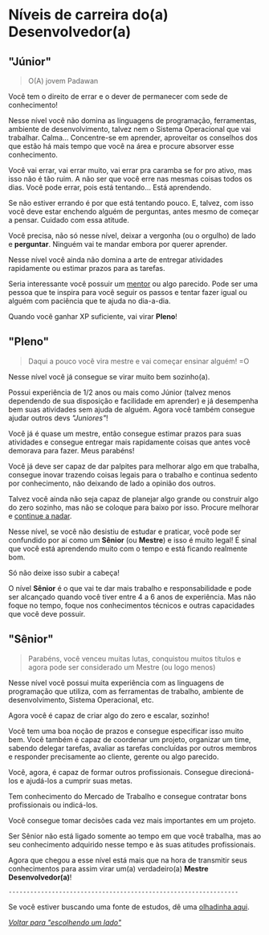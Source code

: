 # Níveis de carreira do(a) Desenvolvedor(a)

## "Júnior"

> O(A) jovem Padawan

Você tem o direito de errar e o dever de permanecer com sede de conhecimento!

Nesse nível você não domina as linguagens de programação, ferramentas, ambiente de desenvolvimento, talvez nem o Sistema Operacional que vai trabalhar. Calma... Concentre-se em aprender, aproveitar os conselhos dos que estão há mais tempo que você na área e procure absorver esse conhecimento.

Você vai errar, vai errar muito, vai errar pra caramba se for pro ativo, mas isso não é tão ruim. A não ser que você erre nas mesmas coisas todos os dias. Você pode errar, pois está tentando... Está aprendendo.

Se não estiver errando é por que está tentando pouco. E, talvez, com isso você deve estar enchendo alguém de perguntas, antes mesmo de começar a pensar. Cuidado com essa atitude.

Você precisa, não só nesse nível, deixar a vergonha (ou o orgulho) de lado e **perguntar**. Ninguém vai te mandar embora por querer aprender.

Nesse nível você ainda não domina a arte de entregar atividades rapidamente ou estimar prazos para as tarefas.

Seria interessante você possuir um [mentor](https://github.com/training-center/mentoria/) ou algo parecido. Pode ser uma pessoa que te inspira para você seguir os passos e tentar fazer igual ou alguém com paciência que te ajuda no dia-a-dia.

Quando você ganhar XP suficiente, vai virar **Pleno**!

## "Pleno"

> Daqui a pouco você vira mestre e vai começar ensinar alguém! =O

Nesse nível você já consegue se virar muito bem sozinho(a).

Possui experiência de 1/2 anos ou mais como Júnior (talvez menos dependendo de sua disposição e facilidade em aprender) e já desempenha bem suas atividades sem ajuda de alguém. Agora você também consegue ajudar outros devs *"Juniores"*!

Você já é quase um mestre, então consegue estimar prazos para suas atividades e consegue entregar mais rapidamente coisas que antes você demorava para fazer. Meus parabéns!

Você já deve ser capaz de dar palpites para melhorar algo em que trabalha, consegue inovar trazendo coisas legais para o trabalho e continua sedento por conhecimento, não deixando de lado a opinião dos outros.

Talvez você ainda não seja capaz de planejar algo grande ou construir algo do zero sozinho, mas não se coloque para baixo por isso. Procure melhorar e [continue a nadar](http://cinemacomrapadura.com.br/colunas/acme/288817/entenda-por-que-o-continue-a-nadar-e-o-hakuna-matata-dos-anos-2000/).

Nesse nível, se você não desistiu de estudar e praticar, você pode ser confundido por aí como um **Sênior** (ou **Mestre**) e isso é muito legal! É sinal que você está aprendendo muito com o tempo e está ficando realmente bom.

Só não deixe isso subir a cabeça!

O nível **Sênior** é o que vai te dar mais trabalho e responsabilidade e pode ser alcançado quando você tiver entre 4 a 6 anos de experiência. Mas não foque no tempo, foque nos conhecimentos técnicos e outras capacidades que você deve possuir.

## "Sênior"

> Parabéns, você venceu muitas lutas, conquistou muitos títulos e agora pode ser considerado um Mestre (ou logo menos)

Nesse nível você possui muita experiência com as linguagens de programação que utiliza, com as ferramentas de trabalho, ambiente de desenvolvimento, Sistema Operacional, etc.

Agora você é capaz de criar algo do zero e escalar, sozinho!

Você tem uma boa noção de prazos e consegue especificar isso muito bem. Você também é capaz de coordenar um projeto, organizar um time, sabendo delegar tarefas, avaliar as tarefas concluídas por outros membros e responder precisamente ao cliente, gerente ou algo parecido.

Você, agora, é capaz de formar outros profissionais. Consegue direcioná-los e ajudá-los a cumprir suas metas.

Tem conhecimento do Mercado de Trabalho e consegue contratar bons profissionais ou indicá-los.

Você consegue tomar decisões cada vez mais importantes em um projeto.

Ser Sênior não está ligado somente ao tempo em que você trabalha, mas ao seu conhecimento adquirido nesse tempo e às suas atitudes profissionais.

Agora que chegou a esse nível está mais que na hora de transmitir seus conhecimentos para assim virar um(a) verdadeiro(a) **Mestre Desenvolvedor(a)**!

`----------------------------------------------------------------`

Se você estiver buscando uma fonte de estudos, dê uma [olhadinha aqui](/translations/pt-br/study-guides.md).

*[Voltar para "escolhendo um lado"](/translations/pt-br/README.md#escolhendo-um-lado)*
